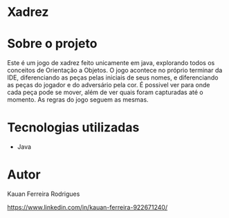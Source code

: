 # Xadrez

# Sobre o projeto

Este é um jogo de xadrez feito unicamente em java, explorando todos os conceitos de Orientação a Objetos. O jogo acontece no próprio terminar da IDE, diferenciando as peças pelas iniciais de seus nomes, e diferenciando as peças do jogador e do adversário pela cor. É possivel ver para onde cada peça pode se mover, além de ver quais foram capturadas até o momento. As regras do jogo seguem as mesmas.

# Tecnologias utilizadas

- Java

# Autor

Kauan Ferreira Rodrigues

https://www.linkedin.com/in/kauan-ferreira-922671240/
